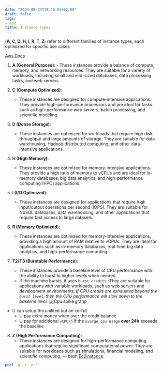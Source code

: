 ```yaml
---
date: "2024-08-24T19:46:01+02:00"
draft: false
tags:
- ec2
title: Instance Types
---
```


(**A, C, D, H, I, R, T, Z**) refer to different families of instance
types, each optimized for specific use cases

[Aws Docs](https://aws.amazon.com/ec2/instance-types/)

1.  **A (General Purpose)**: - These instances provide a balance of
    compute, memory, and networking resources. They are suitable for a
    variety of workloads, including small and mid-sized databases, data
    processing tasks, and web servers.

2.  **C (Compute Optimized)**:

    -   These instances are designed for compute-intensive applications.
        They provide high-performance processors and are ideal for tasks
        such as high-performance web servers, batch processing, and
        scientific modeling.

3.  **D (Dense Storage)**:

    -   These instances are optimized for workloads that require high
        disk throughput and large amounts of storage. They are suitable
        for data warehousing, Hadoop distributed computing, and other
        data-intensive applications.

4.  **H (High Memory)**:

    -   These instances are optimized for memory-intensive applications.
        They provide a high ratio of memory to vCPUs and are ideal for
        in-memory databases, big data analytics, and high-performance
        computing (HPC) applications.

5.  **I (I/O Optimized)**:

    -   These instances are designed for applications that require high
        input/output operations per second (IOPS). They are suitable for
        NoSQL databases, data warehousing, and other applications that
        require fast access to large datasets.

6.  **R (Memory Optimized)**:

    -   These instances are optimized for memory-intensive applications,
        providing a high amount of RAM relative to vCPUs. They are ideal
        for applications such as in-memory databases, real-time big data
        analytics, and high-performance computing.

7.  **T2/T3 (Burstable Performance)**:

    -   These instances provide a baseline level of CPU performance with
        the ability to burst to higher levels when needed.
    -   If the machine bursts, it uses `burst credits` -They are
        suitable for applications with variable workloads, such as web
        servers and development environments. *If CPU credits are
        exhausted beyond the `burst level`, then the CPU performance
        will slow down to the baseline level.* ![Cpu spike
        grahp](/Notes/burstable_instance_visual.png)

-   U can setup the unilited but be cerfull
    -   U pay extra money when over the credit balance
    -   U pay for additional `vCPU/h` if the `avarge cpu usage` **over
        24h** exceeds the baseline

8.  **Z (High Performance Computing)**:
    -   These instances are designed for high-performance computing
        applications that require significant computational power. They
        are suitable for workloads such as simulations, financial
        modeling, and scientific computing. — bash
        [Ec2instance](/Notes/posts/sysops_aws_cert/ec2_instances/instance_families/)

``` bash
perl -p -i -e ''
```
